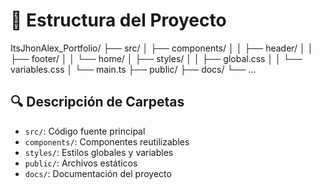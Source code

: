 # 📁 Estructura del Proyecto

ItsJhonAlex_Portfolio/
├── src/
│   ├── components/
│   │   ├── header/
│   │   ├── footer/
│   │   └── home/
│   ├── styles/
│   │   ├── global.css
│   │   └── variables.css
│   └── main.ts
├── public/
├── docs/
└── ... 

## 🔍 Descripción de Carpetas
- `src/`: Código fuente principal
- `components/`: Componentes reutilizables
- `styles/`: Estilos globales y variables
- `public/`: Archivos estáticos
- `docs/`: Documentación del proyecto